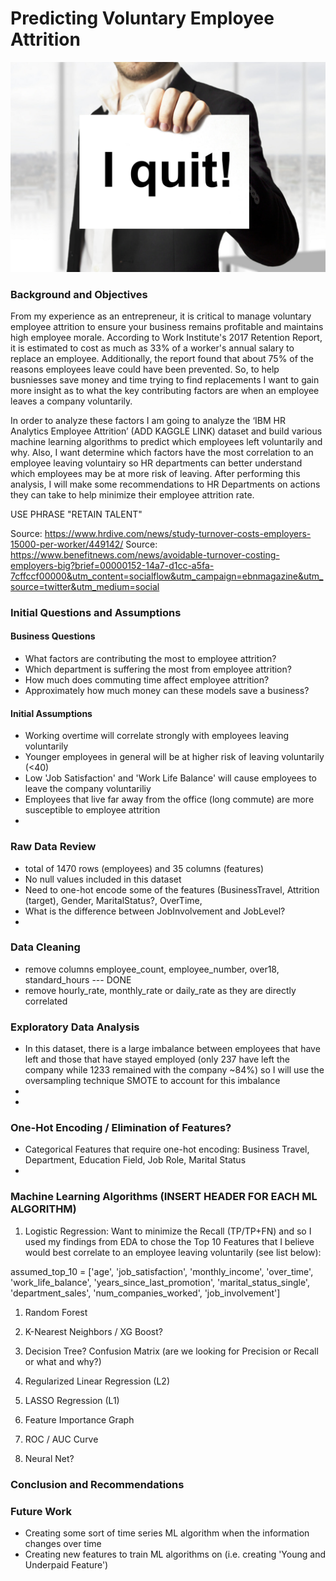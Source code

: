 # Predicting Voluntary Employee Attrition 

![Alt](./images/I-Quit.jpg)

### Background and Objectives

From my experience as an entrepreneur, it is critical to manage voluntary employee attrition to ensure your business remains profitable and maintains high employee morale. According to Work Institute's 2017 Retention Report, it is estimated to cost as much as 33% of a worker's annual salary to replace an employee. Additionally, the report found that about 75% of the reasons employees leave could have been prevented. So, to help busniesses save money and time trying to find replacements I want to gain more insight as to what the key contributing factors are when an employee leaves a company voluntarily.

In order to analyze these factors I am going to analyze the ‘IBM HR Analytics Employee Attrition’ (ADD KAGGLE LINK) dataset and build various machine learning algorithms to predict which employees left voluntarily and why. Also, I want determine which factors have the most correlation to an employee leaving voluntairy so HR departments can better understand which employees may be at more risk of leaving. After performing this analysis, I will make some recommendations to HR Departments on actions they can take to help minimize their employee attrition rate. 

USE PHRASE "RETAIN TALENT"

Source: https://www.hrdive.com/news/study-turnover-costs-employers-15000-per-worker/449142/
Source: https://www.benefitnews.com/news/avoidable-turnover-costing-employers-big?brief=00000152-14a7-d1cc-a5fa-7cffccf00000&utm_content=socialflow&utm_campaign=ebnmagazine&utm_source=twitter&utm_medium=social

### Initial Questions and Assumptions

#### Business Questions
* What factors are contributing the most to employee attrition?
* Which department is suffering the most from employee attrition?
* How much does commuting time affect employee attrition?
* Approximately how much money can these models save a business?

#### Initial Assumptions
* Working overtime will correlate strongly with employees leaving voluntarily
* Younger employees in general will be at higher risk of leaving voluntarily (<40)
* Low 'Job Satisfaction' and 'Work Life Balance' will cause employees to leave the company voluntariliy
* Employees that live far away from the office (long commute) are more susceptible to employee attrition
* 

### Raw Data Review
* total of 1470 rows (employees) and 35 columns (features)
* No null values included in this dataset
* Need to one-hot encode some of the features (BusinessTravel, Attrition (target), Gender, MaritalStatus?, OverTime, 
* What is the difference between JobInvolvement and JobLevel? 
* 

### Data Cleaning
* remove columns employee_count, employee_number, over18, standard_hours --- DONE
* remove hourly_rate, monthly_rate or daily_rate as they are directly correlated

### Exploratory Data Analysis

* In this dataset, there is a large imbalance between employees that have left and those that have stayed employed (only 237 have left the company while 1233 remained with the company ~84%) so I will use the oversampling technique SMOTE to account for this imbalance
* 
* 

### One-Hot Encoding / Elimination of Features?

* Categorical Features that require one-hot encoding: Business Travel, Department, Education Field, Job Role, Marital Status
* 

### Machine Learning Algorithms (INSERT HEADER FOR EACH ML ALGORITHM)

1) Logistic Regression: Want to minimize the Recall (TP/TP+FN) and so I used my findings from EDA to chose the Top 10 Features that I believe would best correlate to an employee leaving voluntarily (see list below):

assumed_top_10 = ['age', 'job_satisfaction', 'monthly_income', 'over_time', 'work_life_balance', 'years_since_last_promotion', 'marital_status_single', 'department_sales', 'num_companies_worked', 'job_involvement']


1) Random Forest

2) K-Nearest Neighbors / XG Boost?

3) Decision Tree? Confusion Matrix (are we looking for Precision or Recall or what and why?)

4) Regularized Linear Regression (L2) 

5) LASSO Regression (L1) 

6) Feature Importance Graph

7) ROC / AUC Curve

8) Neural Net?


### Conclusion and Recommendations

### Future Work
* Creating some sort of time series ML algorithm when the information changes over time
* Creating new features to train ML algorithms on (i.e. creating 'Young and Underpaid Feature')
